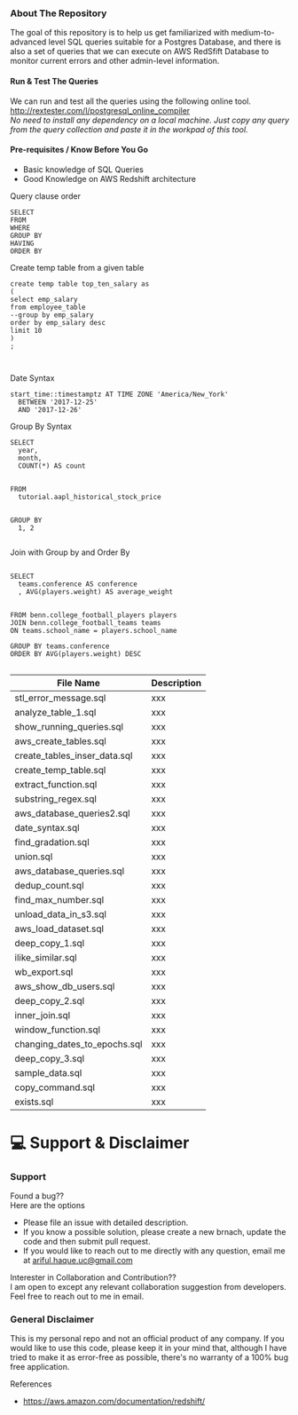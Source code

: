### About The Repository
The goal of this repository is to help us get familiarized with medium-to-advanced level SQL queries suitable for a Postgres Database, and there is also a set of queries that we can execute on AWS RedSfift Database to monitor current errors and other admin-level  information. 


#### Run & Test The Queries
We can run and test all the queries using the following online tool. 
<br />http://rextester.com/l/postgresql_online_compiler
<br />*No need to install any dependency on a local machine. Just copy any query from the query collection and paste it in the workpad of this tool.*


#### Pre-requisites / Know Before You Go
  - Basic knowledge of SQL Queries
  - Good Knowledge on AWS Redshift architecture


Query clause order

```
SELECT
FROM
WHERE
GROUP BY
HAVING
ORDER BY

```


Create temp table from a given table
```
create temp table top_ten_salary as
(
select emp_salary
from employee_table 
--group by emp_salary
order by emp_salary desc
limit 10
)
;



```

Date Syntax
```
start_time::timestamptz AT TIME ZONE 'America/New_York' 
  BETWEEN '2017-12-25' 
  AND '2017-12-26'

```



Group By Syntax
```
SELECT 
  year,
  month,
  COUNT(*) AS count


FROM 
  tutorial.aapl_historical_stock_price


GROUP BY 
  1, 2
 
``` 
 
Join with Group by and Order By
```

SELECT 
  teams.conference AS conference
  , AVG(players.weight) AS average_weight


FROM benn.college_football_players players
JOIN benn.college_football_teams teams
ON teams.school_name = players.school_name

GROUP BY teams.conference
ORDER BY AVG(players.weight) DESC


```



File Name | Description
--- | ---
stl_error_message.sql | xxx
analyze_table_1.sql | xxx
show_running_queries.sql | xxx
aws_create_tables.sql | xxx
create_tables_inser_data.sql  | xxx
create_temp_table.sql | xxx
extract_function.sql | xxx
substring_regex.sql | xxx
aws_database_queries2.sql | xxx
date_syntax.sql | xxx
find_gradation.sql | xxx
union.sql | xxx
aws_database_queries.sql | xxx
dedup_count.sql | xxx               
find_max_number.sql | xxx       
unload_data_in_s3.sql | xxx
aws_load_dataset.sql | xxx          
deep_copy_1.sql | xxx               
ilike_similar.sql | xxx         
wb_export.sql | xxx
aws_show_db_users.sql | xxx
deep_copy_2.sql | xxx               
inner_join.sql | xxx           
window_function.sql | xxx
changing_dates_to_epochs.sql  | xxx
deep_copy_3.sql | xxx              
sample_data.sql | xxx
copy_command.sql | xxx              
exists.sql | xxx                   


:computer: Support & Disclaimer
===
### Support
Found a bug??
<br />Here are the options
  - Please file an issue with detailed description.
  - If you know a possible solution, please create a new brnach, update the code and then submit pull request.
  - If you would  like to reach out to me directly with any question, email me at ariful.haque.uc@gmail.com

Interester in Collaboration and Contribution??
<br /> I am open to except any relevant collaboration suggestion from developers. Feel free to reach out to me in email.

### General Disclaimer
This is my personal repo and not an official product of any company. If you would like to use this code, please keep it in your mind that, although I have tried to make it as error-free as possible, there's no warranty of a 100% bug free application. 



References
  - https://aws.amazon.com/documentation/redshift/


